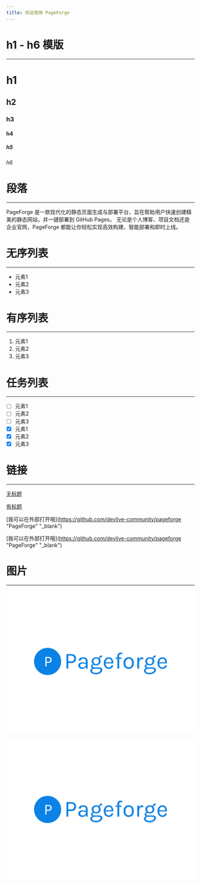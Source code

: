 ```yaml
---
title: 欢迎使用 PageForge
---
```


# h1 - h6 模版

---

# h1
## h2
### h3
#### h4
##### h5
###### h6

# 段落

---

PageForge 是一款现代化的静态页面生成与部署平台，旨在帮助用户快速创建精美的静态网站，并一键部署到 GitHub Pages。 
无论是个人博客、项目文档还是企业官网，PageForge 都能让你轻松实现高效构建、智能部署和即时上线。

# 无序列表

---

- 元素1
- 元素2
- 元素3

# 有序列表

---

1. 元素1
2. 元素2
3. 元素3

# 任务列表

---

- [ ] 元素1
- [ ] 元素2
- [ ] 元素3
- [x] 元素1
- [x] 元素2
- [x] 元素3

# 链接

---

[无标题](https://github.com/devlive-community/pageforge)

[有标题](https://github.com/devlive-community/pageforge "PageForge")

[我可以在外部打开哦](https://github.com/devlive-community/pageforge "PageForge" "_blank")

[我可以在外部打开哦](https://github.com/devlive-community/pageforge "PageForge" "_blank")

# 图片

---

![PageForge](https://raw.githubusercontent.com/devlive-community/pageforge/d751a0bdc90e4cdd8b124a6c8b2adb499c47025f/assets/logo.svg)

![PageForge](https://raw.githubusercontent.com/devlive-community/pageforge/d751a0bdc90e4cdd8b124a6c8b2adb499c47025f/assets/logo.svg "PageForge")
